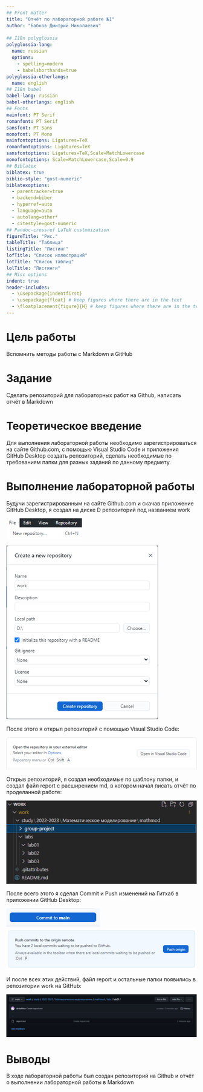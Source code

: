 ```yaml
---
## Front matter
title: "Отчёт по лабораторной работе №1"
author: "Бабков Дмитрий Николаевич"

## I18n polyglossia
polyglossia-lang:
  name: russian
  options:
	- spelling=modern
	- babelshorthands=true
polyglossia-otherlangs:
  name: english
## I18n babel
babel-lang: russian
babel-otherlangs: english
## Fonts
mainfont: PT Serif
romanfont: PT Serif
sansfont: PT Sans
monofont: PT Mono
mainfontoptions: Ligatures=TeX
romanfontoptions: Ligatures=TeX
sansfontoptions: Ligatures=TeX,Scale=MatchLowercase
monofontoptions: Scale=MatchLowercase,Scale=0.9
## Biblatex
biblatex: true
biblio-style: "gost-numeric"
biblatexoptions:
  - parentracker=true
  - backend=biber
  - hyperref=auto
  - language=auto
  - autolang=other*
  - citestyle=gost-numeric
## Pandoc-crossref LaTeX customization
figureTitle: "Рис."
tableTitle: "Таблица"
listingTitle: "Листинг"
lofTitle: "Список иллюстраций"
lotTitle: "Список таблиц"
lolTitle: "Листинги"
## Misc options
indent: true
header-includes:
  - \usepackage{indentfirst}
  - \usepackage{float} # keep figures where there are in the text
  - \floatplacement{figure}{H} # keep figures where there are in the text
---
```


# Цель работы
Вспомнить методы работы с Markdown и GitHub

# Задание
Сделать репозиторий для лабораторных работ на Github, написать отчёт в Markdown

# Теоретическое введение
Для выполнения лабораторной работы необходимо зарегистрироваться на сайте Github.com, с помощью Visual Studio Code и приложения GitHub Desktop создать репозиторий, сделать необходимые по требованиям папки для разных заданий по данному предмету.

# Выполнение лабораторной работы
Будучи зарегистрированным на сайте Github.com и скачав приложение GitHub Desktop, я создал на диске D репозиторий под названием work

![Создание нового репозитория](./images/Созданиерепозитория1.png "Создание нового репозитория")

![Создание нового репозитория](./images/%D0%A1%D0%BE%D0%B7%D0%B4%D0%B0%D0%BD%D0%B8%D0%B5%D1%80%D0%B5%D0%BF%D0%BE%D0%B7%D0%B8%D1%82%D0%BE%D1%80%D0%B8%D1%8F.png "Создание репозитория work на диске D")

После этого я открыл репозиторий с помощью Visual Studio Code:

![Открытие репозитория](./images/ОткрытьвВСКод.png "Открытие репозитория")

Открыв репозиторий, я создал необходимые по шаблону папки, и создал файл report с расширением md, в котором начал писать отчёт по проделанной работе:

![Репорт в нужной папке](./images/файловаясистемадляГит.png)

После всего этого я сделал Commit и Push изменений на Гитхаб в приложении GitHub Desktop:

![Commit to main](./images/CommitToMain.png "Commit")
![Push](./images/PushCommit.png "Push")

И после всех этих действий, файл report и остальные папки появились в репозитории work на GitHub:

![Репорт в репозитории на Гитхаб](./images/%D1%84%D0%B0%D0%B9%D0%BBreport%D0%B2%D0%BF%D1%80%D0%B0%D0%B2%D0%B8%D0%BB%D1%8C%D0%BD%D0%BE%D0%B9%D0%BF%D0%B0%D0%BF%D0%BA%D0%B5.png)

# Выводы
В ходе лабораторной работы был создан репозиторий на Github и отчёт о выполнении лабораторной работы в Markdown